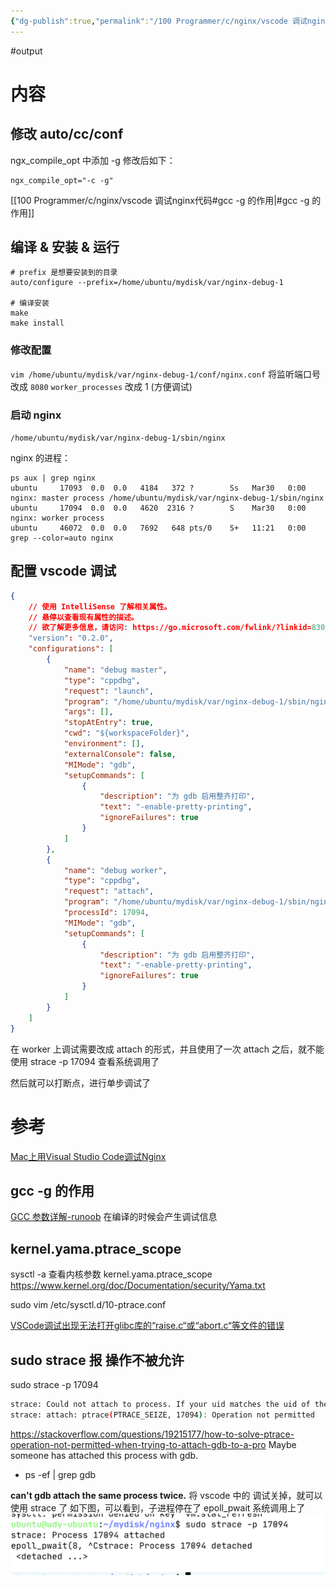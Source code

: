 ```yaml
---
{"dg-publish":true,"permalink":"/100 Programmer/c/nginx/vscode 调试nginx代码/","noteIcon":"","created":"2021-03-25T19:13:29+08:00","updated":"2024-01-31T13:28:18+08:00"}
---
```



#output 

# 内容

## 修改 auto/cc/conf

ngx_compile_opt 中添加 -g
修改后如下：

``` shell
ngx_compile_opt="-c -g"
```

[[100 Programmer/c/nginx/vscode 调试nginx代码#gcc -g 的作用\|#gcc -g 的作用]]

## 编译 & 安装 & 运行

``` shell
# prefix 是想要安装到的目录
auto/configure --prefix=/home/ubuntu/mydisk/var/nginx-debug-1

# 编译安装
make
make install
```

### 修改配置

`vim /home/ubuntu/mydisk/var/nginx-debug-1/conf/nginx.conf`
将监听端口号改成 `8080`
`worker_processes` 改成 1 (方便调试)

### 启动 nginx

`/home/ubuntu/mydisk/var/nginx-debug-1/sbin/nginx`

nginx 的进程：

``` shell
ps aux | grep nginx
ubuntu     17093  0.0  0.0   4184   372 ?        Ss   Mar30   0:00 nginx: master process /home/ubuntu/mydisk/var/nginx-debug-1/sbin/nginx
ubuntu     17094  0.0  0.0   4620  2316 ?        S    Mar30   0:00 nginx: worker process
ubuntu     46072  0.0  0.0   7692   648 pts/0    S+   11:21   0:00 grep --color=auto nginx
```

## 配置 vscode 调试

``` json
{
    // 使用 IntelliSense 了解相关属性。 
    // 悬停以查看现有属性的描述。
    // 欲了解更多信息，请访问: https://go.microsoft.com/fwlink/?linkid=830387
    "version": "0.2.0",
    "configurations": [
        {
            "name": "debug master",
            "type": "cppdbg",
            "request": "launch",
            "program": "/home/ubuntu/mydisk/var/nginx-debug-1/sbin/nginx",
            "args": [],
            "stopAtEntry": true,
            "cwd": "${workspaceFolder}",
            "environment": [],
            "externalConsole": false,
            "MIMode": "gdb",
            "setupCommands": [
                {
                    "description": "为 gdb 启用整齐打印",
                    "text": "-enable-pretty-printing",
                    "ignoreFailures": true
                }
            ]
        },
        {
            "name": "debug worker",
            "type": "cppdbg",
            "request": "attach",
            "program": "/home/ubuntu/mydisk/var/nginx-debug-1/sbin/nginx",
            "processId": 17094,
            "MIMode": "gdb",
            "setupCommands": [
                {
                    "description": "为 gdb 启用整齐打印",
                    "text": "-enable-pretty-printing",
                    "ignoreFailures": true
                }
            ]
        }
    ]
}
```

在 worker 上调试需要改成 attach 的形式，并且使用了一次 attach 之后，就不能使用 strace -p 17094 查看系统调用了

然后就可以打断点，进行单步调试了

# 参考

[Mac上用Visual Studio Code调试Nginx](https://www.jianshu.com/p/51b726b56e2f)

## gcc -g 的作用

[GCC 参数详解-runoob](https://www.runoob.com/w3cnote/gcc-parameter-detail.html)
在编译的时候会产生调试信息

## kernel.yama.ptrace_scope

sysctl -a 查看内核参数
kernel.yama.ptrace_scope
https://www.kernel.org/doc/Documentation/security/Yama.txt

sudo vim /etc/sysctl.d/10-ptrace.conf

[VSCode调试出现无法打开glibc库的“raise.c“或“abort.c“等文件的错误](https://blog.csdn.net/yihuajack/article/details/107151801)

## sudo strace 报 操作不被允许

sudo strace -p 17094

```bash
strace: Could not attach to process. If your uid matches the uid of the target process, check the setting of /proc/sys/kernel/yama/ptrace_scope, or try again as the root user. For more details, see /etc/sysctl.d/10-ptrace.conf: Operation not permitted
strace: attach: ptrace(PTRACE_SEIZE, 17094): Operation not permitted
```

https://stackoverflow.com/questions/19215177/how-to-solve-ptrace-operation-not-permitted-when-trying-to-attach-gdb-to-a-pro
Maybe someone has attached this process with gdb.

-   ps -ef | grep gdb

**can't gdb attach the same process twice.**
将 vscode 中的 调试关掉，就可以使用 strace 了
如下图，可以看到，子进程停在了 epoll_pwait 系统调用上了
![attachs/Pasted image 20210330203413.png](/img/user/attachs/Pasted%20image%2020210330203413.png)
